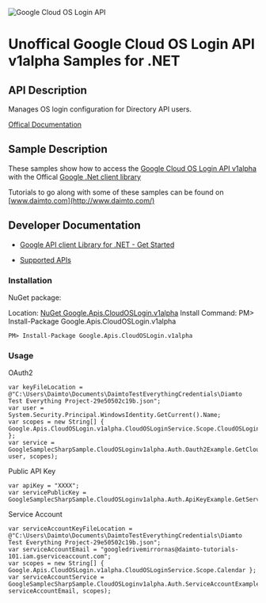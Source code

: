 ﻿![Google Cloud OS Login API](http://www.google.com/images/icons/product/search-32.gif)

# Unoffical Google Cloud OS Login API v1alpha Samples for .NET  

## API Description

Manages OS login configuration for Directory API users.

[Offical Documentation](https://cloud.google.com/compute/docs/oslogin/rest/)

## Sample Description

These samples show how to access the [Google Cloud OS Login API v1alpha](https://cloud.google.com/compute/docs/oslogin/rest/) with the Offical [Google .Net client library](https://github.com/google/google-api-dotnet-client)

Tutorials to go along with some of these samples can be found on [www.daimto.com](http://www.daimto.com/)

## Developer Documentation

* [Google API client Library for .NET - Get Started](https://developers.google.com/api-client-library/dotnet/get_started)

* [Supported APIs](https://developers.google.com/api-client-library/dotnet/apis/)

### Installation

NuGet package:

Location: [NuGet Google.Apis.CloudOSLogin.v1alpha](https://www.nuget.org/packages/Google.Apis.CloudOSLogin.v1alpha)
Install Command: PM>  Install-Package Google.Apis.CloudOSLogin.v1alpha

```
PM> Install-Package Google.Apis.CloudOSLogin.v1alpha
```

### Usage

OAuth2
```
var keyFileLocation = @"C:\Users\Daimto\Documents\DaimtoTestEverythingCredentials\Diamto Test Everything Project-29e50502c19b.json";
var user = System.Security.Principal.WindowsIdentity.GetCurrent().Name;
var scopes = new String[] { Google.Apis.CloudOSLogin.v1alpha.CloudOSLoginService.Scope.CloudOSLoginReadonly };
var service = GoogleSamplecSharpSample.CloudOSLoginv1alpha.Auth.Oauth2Example.GetCloudOSLoginService(keyFileLocation, user, scopes);
```

Public API Key

```
var apiKey = "XXXX";
var servicePublicKey = GoogleSamplecSharpSample.CloudOSLoginv1alpha.Auth.ApiKeyExample.GetService(apiKey);
```

Service Account
```
var serviceAccountKeyFileLocation = @"C:\Users\Daimto\Documents\DaimtoTestEverythingCredentials\Diamto Test Everything Project-29e50502c19b.json";
var serviceAccountEmail = "googledrivemirrornas@daimto-tutorials-101.iam.gserviceaccount.com";
var scopes = new String[] { Google.Apis.CloudOSLogin.v1alpha.CloudOSLoginService.Scope.Calendar };            
var serviceAccountService = GoogleSamplecSharpSample.CloudOSLoginv1alpha.Auth.ServiceAccountExample.AuthenticateServiceAccount(serviceAccountKeyFileLocation, serviceAccountEmail, scopes);
```
